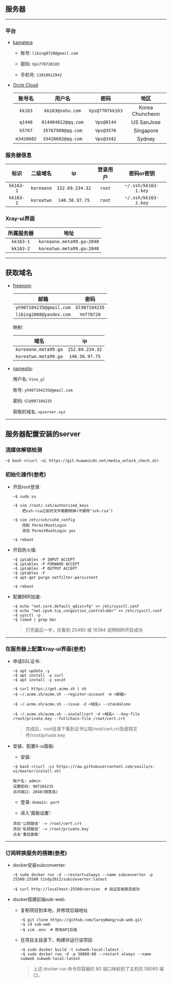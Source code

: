 ## 服务器

- - -

### 平台

* [kamatera](https://console.kamatera.com/)

	* 账号: `libing0720@gmail.com`
	
	* 密码: `Vps770720103`
	
	* 手机号: `13810912942`

* [Orcle Cloud](https://www.oracle.com)

	|账号名|用户名|密码|地区|
	|:--:|:--:|:--:|:--:|
	|`kk163`|`kk163@sohu.com`|`Vps@7707kk163`|Korea Chuncheon|
	|`q1448`|`814484812@qq.com`|`Vps@8144`|US SanJose|
	|`k5767`|`35767988@qq.com`|`Vps@3576`|Singapore|
	|`m3420602`|`33420602@qq.com`|`Vps@3342`|Sydney|

### 服务器信息

|标识|二级域名|ip|登录用户|密码or密钥|
|:--:|:--:|:--:|:--:|:--:|
|`kk163-1`|`koreaone`|`152.69.234.32`|`root`|`~/.ssh/kk163-1.key`|
|`kk163-2`|`koreatwo`|`146.56.97.75`|`root`|`~/.ssh/kk163-2.key`|

### Xray-ui界面

|所属服务器|地址|
|:--:|:--:|
|`kk163-1`|`koreaone.meta99.ga:2048`|
|`kk163-2`|`koreatwo.meta99.ga:2048`|

- - -

## 获取域名

* [freenom](https://my.freenom.com):

	|邮箱|密码|
	|:--:|:--:|
	|`yh907104235@gmail.com`|`Gl907104235`|
	|`libing2008@yandex.com`|`Ym770720`|

	映射: 
	
	|域名|ip|
	|:--:|:--:|
	|`koreaone.meta99.ga`|`152.69.234.32`|
	|`koreatwo.meta99.ga`|`146.56.97.75`|

* [namesilo](https://www.namesilo.com):
	
	用户名: `Vino_gl`
	
	账号: `yh907104235@gmail.com`

	密码: `Gl@907104235`

	获取的域名: `vpserver.xyz`
	
- - -

## 服务器配置安装的server

### 流媒体解锁检测

```
~$ bash <(curl -sL https://git.huaweicdn.net/media_unlock_check.sh)
```

### 初始化操作([参考](https://github.com/bigdongdongCLUB/GoodGoodStudyDayDayUp/issues/7))

* 开启root登录:

	```
	~$ sudo su

	~$ vim /root/.ssh/authorized_keys
		把ssh-rsa之前的文件都删除掉(不删除‘ssh-rsa’)

	~$ vim /etc/ssh/sshd_config
		找到 PermitRootLogin
		添加 PermitRootLogin yes

	~$ reboot
	```

* 开启防火墙:

	```
	~$ iptables -P INPUT ACCEPT
	~$ iptables -P FORWARD ACCEPT
	~$ iptables -P OUTPUT ACCEPT
	~$ iptables -F
	~$ apt-get purge netfilter-persistent

	~$ reboot
	```

* 配置BBR加速:

	```
	~$ echo "net.core.default_qdisc=fq" >> /etc/sysctl.conf
	~$ echo "net.ipv4.tcp_congestion_control=bbr" >> /etc/sysctl.conf
	~$ sysctl -p
	~$ lsmod | grep bbr
	```
	> 打完最后一步，应看到 20480 或 16384 说明BBR开启成功

- - -

### 在服务器上配置Xray-ui界面([参考](https://github.com/bigdongdongCLUB/GoodGoodStudyDayDayUp/issues/8))

* 申请SSL证书:
 
	```
	~$ apt update -y
	~$ apt install -y curl
	~$ apt install -y socat
	```
	```
	~$ curl https://get.acme.sh | sh
	~$ ~/.acme.sh/acme.sh --register-account -m <邮箱>

	~$ ~/.acme.sh/acme.sh --issue -d <域名> --standalone

	~$ ~/.acme.sh/acme.sh --installcert -d <域名> --key-file /root/private.key --fullchain-file /root/cert.crt
	```
	> 完成后，root目录下看到证书公钥/root/cert.crt及密钥文件/root/private.key

* 安装、配置X-ui面板:

	* 安装: 

	```
	~$ bash <(curl -Ls https://raw.githubusercontent.com/vaxilu/x-ui/master/install.sh)
	
	账户名: admin
	设置密码: 907104235
	访问端口: 2048(随意选)
	```

	* 登录: `domain: port`

	* 进入'面板设置':
		
	```
	添加'公钥路径' -> /root/cert.crt
	添加'私钥路径' -> /root/private.key
	点击'重启面板'
	```

- - -

### 订阅转换服务的搭建([参考](https://codeswift.top/posts/docker-subscription-converter/))

* docker安装subconverter:

	```
	~$ sudo docker run -d --restart=always --name subconverter -p 25500:25500 tindy2013/subconverter:latest

	~$ curl http://localhost:25500/version  # 验证安装是否成功
	```

* docker搭建前端sub-web:

	* 复制项目到本地，并修改后端地址

		```
		~$ git clone https://github.com/CareyWang/sub-web.git
		~$ cd sub-web
		~$ vim .env  # 修改API后端
		```

	* 在项目主目录下，构建并运行该项目:

		```
		~$ sudo docker build -t subweb-local:latest .
		~$ sudo docker run -d -p 58080:80 --restart always --name subweb subweb-local:latest
		```
		> 上述 docker run 命令将容器的 80 端口映射到了主机的 58080 端口。
